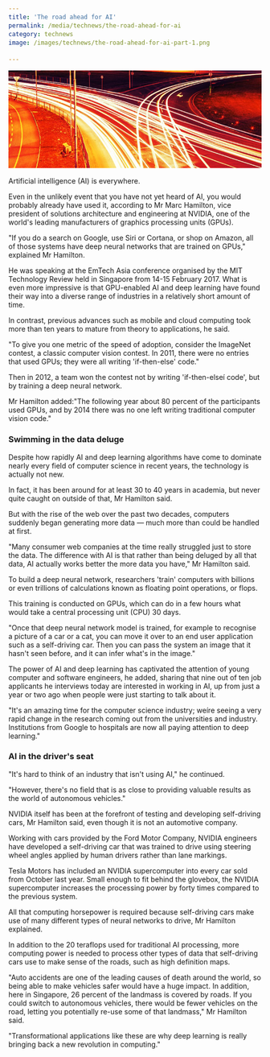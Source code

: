 ```yaml
---
title: 'The road ahead for AI'
permalink: /media/technews/the-road-ahead-for-ai
category: technews
image: /images/technews/the-road-ahead-for-ai-part-1.png

---
```



![the road ahead for AI](/images/technews/the-road-ahead-for-ai-part-1.png)

Artificial intelligence (AI) is everywhere.

Even in the unlikely event that you have not yet heard of AI, you would probably already have used it, according to Mr Marc Hamilton, vice president of solutions architecture and engineering at NVIDIA, one of the world's leading manufacturers of graphics processing units (GPUs).

"If you do a search on Google, use Siri or Cortana, or shop on Amazon, all of those systems have deep neural networks that are trained on GPUs," explained Mr Hamilton.

He was speaking at the EmTech Asia conference organised by the MIT Technology Review held in Singapore from 14-15 February 2017. What is even more impressive is that GPU-enabled AI and deep learning have found their way into a diverse range of industries in a relatively short amount of time.

In contrast, previous advances such as mobile and cloud computing took more than ten years to mature from theory to applications, he said.

"To give you one metric of the speed of adoption, consider the ImageNet contest, a classic computer vision contest. In 2011, there were no entries that used GPUs; they were all writing 'if-then-else' code."

Then in 2012, a team won the contest not by writing 'if-then-elseí code', but by training a deep neural network.

Mr Hamilton added:"The following year about 80 percent of the participants used GPUs, and by 2014 there was no one left writing traditional computer vision code."

### **Swimming in the data deluge**
Despite how rapidly AI and deep learning algorithms have come to dominate nearly every field of computer science in recent years, the technology is actually not new.

In fact, it has been around for at least 30 to 40 years in academia, but never quite caught on outside of that, Mr Hamilton said.

But with the rise of the web over the past two decades, computers suddenly began generating more data — much more than could be handled at first.

"Many consumer web companies at the time really struggled just to store the data. The difference with AI is that rather than being deluged by all that data, AI actually works better the more data you have," Mr Hamilton said.

To build a deep neural network, researchers 'train' computers with billions or even trillions of calculations known as floating point operations, or flops.

This training is conducted on GPUs, which can do in a few hours what would take a central processing unit (CPU) 30 days.

"Once that deep neural network model is trained, for example to recognise a picture of a car or a cat, you can move it over to an end user application such as a self-driving car. Then you can pass the system an image that it hasn't seen before, and it can infer what's in the image."

The power of AI and deep learning has captivated the attention of young computer and software engineers, he added, sharing that nine out of ten job applicants he interviews today are interested in working in AI, up from just a year or two ago when people were just starting to talk about it.

"It's an amazing time for the computer science industry; weíre seeing a very rapid change in the research coming out from the universities and industry. Institutions from Google to hospitals are now all paying attention to deep learning."

### **AI in the driver's seat**
"It's hard to think of an industry that isn't using AI," he continued.

"However, there's no field that is as close to providing valuable results as the world of autonomous vehicles."

NVIDIA itself has been at the forefront of testing and developing self-driving cars, Mr Hamilton said, even though it is not an automotive company.

Working with cars provided by the Ford Motor Company, NVIDIA engineers have developed a self-driving car that was trained to drive using steering wheel angles applied by human drivers rather than lane markings.

Tesla Motors has included an NVIDIA supercomputer into every car sold from October last year. Small enough to fit behind the glovebox, the NVIDIA supercomputer increases the processing power by forty times compared to the previous system.

All that computing horsepower is required because self-driving cars make use of many different types of neural networks to drive, Mr Hamilton explained.

In addition to the 20 teraflops used for traditional AI processing, more computing power is needed to process other types of data that self-driving cars use to make sense of the roads, such as high definition maps.

"Auto accidents are one of the leading causes of death around the world, so being able to make vehicles safer would have a huge impact. In addition, here in Singapore, 26 percent of the landmass is covered by roads. If you could switch to autonomous vehicles, there would be fewer vehicles on the road, letting you potentially re-use some of that landmass," Mr Hamilton said.

"Transformational applications like these are why deep learning is really bringing back a new revolution in computing."
